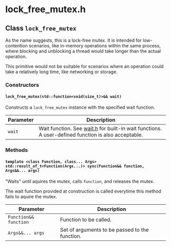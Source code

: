 # lock_free_mutex.h


## Class `lock_free_mutex`
As the name suggests, this is a lock-free mutex.
It is intended for low-contention scenarios, like in-memory operations within the same process,
where blocking and unblocking a thread would take longer than the actual operation.

This primitive would not be suitable for scenarios where an operation could take a relatively long time, like networking or storage. 


### Constructors
#### `lock_free_mutex(std::function<void(size_t)>&& wait)` 
Constructs a `lock_free_mutex` instance with the specified wait function.

Parameter | Description
--------- | -----------
`wait` | Wait function. See [wait.h](wait.md) for built-in wait functions. A user-defined function is also acceptable.  


### Methods
#### `template <class Function, class... Args> std::result_of_t<Function(Args...)> sync(Function&& function, Args&&... args)`
"Waits" until aquires the mutex, calls `function`, and releases the mutex.

The wait function provided at construction is called everytime this method fails to aquire the mutex.  

Parameter | Description
--------- | -----------
`Function&& function` | Function to be called. 
`Args&&... args` | Set of arguments to be passed to the function. 

